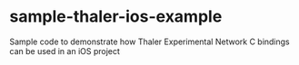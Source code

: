 # sample-thaler-ios-example
Sample code to demonstrate how Thaler Experimental Network C bindings can be used in an iOS project
